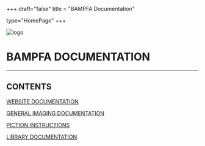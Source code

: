 +++
draft="false"
title = "BAMPFA Documentation"

type="HomePage"
+++

![logo](images/favicon.png?height=100px)

# BAMPFA DOCUMENTATION

---

## CONTENTS

[WEBSITE DOCUMENTATION](website/website/)

[GENERAL IMAGING DOCUMENTATION](general-imaging/imaging/)

[PICTION INSTRUCTIONS](piction/piction/)

[LIBRARY DOCUMENTATION](library-guidelines/library/)
